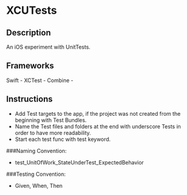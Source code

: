 # XCUTests

## Description
An iOS experiment with UnitTests.

## Frameworks
Swift - XCTest - Combine - 

## Instructions
- Add Test targets to the app, if the project was not created from the beginning with Test Bundles.
- Name the Test files and folders at the end with underscore Tests in order to have more readability.
- Start each test func with test keyword.

###Naming Convention:
- test_UnitOfWork_StateUnderTest_ExpectedBehavior

###Testing Convention:
- Given, When, Then

 
